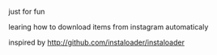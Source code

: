 just for fun

learing how to download items from instagram automaticaly

inspired by http://github.com/instaloader/instaloader
